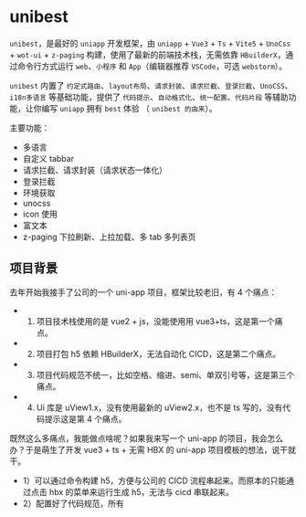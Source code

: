 # unibest

`unibest`，是最好的 `uniapp` 开发框架，由 `uniapp` + `Vue3` + `Ts` + `Vite5` + `UnoCss` + `wot-ui` + `z-paging` 构建，使用了最新的前端技术栈，无需依靠 `HBuilderX`，通过命令行方式运行 `web`、`小程序` 和 `App`（编辑器推荐 `VSCode`，可选 `webstorm`）。

`unibest` 内置了 `约定式路由`、`layout布局`、`请求封装`、`请求拦截`、`登录拦截`、`UnoCSS`、`i18n多语言` 等基础功能，提供了 `代码提示`、`自动格式化`、`统一配置`、`代码片段` 等辅助功能，让你编写 `uniapp` 拥有 `best` 体验 （ `unibest 的由来`）。

主要功能：

- 多语言
- 自定义 tabbar
- 请求拦截、请求封装（请求状态一体化）
- 登录拦截
- 环境获取
- unocss
- icon 使用
- 富文本
- z-paging 下拉刷新、上拉加载、多 tab 多列表页

## 项目背景

去年开始我接手了公司的一个 uni-app 项目，框架比较老旧，有 4 个痛点：

- 1. 项目技术栈使用的是 vue2 + js，没能使用用 vue3+ts，这是第一个痛点。

- 2. 项目打包 h5 依赖 HBuilderX，无法自动化 CICD，这是第二个痛点。

- 3. 项目代码规范不统一，比如空格、缩进、semi、单双引号等，这是第三个痛点。

- 4. Ui 库是 uView1.x，没有使用最新的 uView2.x，也不是 ts 写的，没有代码提示这是第 4 个痛点。

<!-- - 5. 项目里面一堆魔法数字和字符串，并且没有任何注释和说明；业务逻辑也没有注释，不知道为啥这样写，这是巨大的痛点。（当然这个与我们的 Unibest 无关） -->

既然这么多痛点，我能做点啥呢？如果我来写一个 uni-app 的项目，我会怎么办？于是萌生了开发 vue3 + ts + 无需 HBX 的 uni-app 项目模板的想法，说干就干。

- 1）可以通过命令构建 h5，方便与公司的 CICD 流程串起来。而原本的只能通过点击 hbx 的菜单来运行生成 h5，无法与 cicd 串联起来。
- 2）配置好了代码规范，所有
